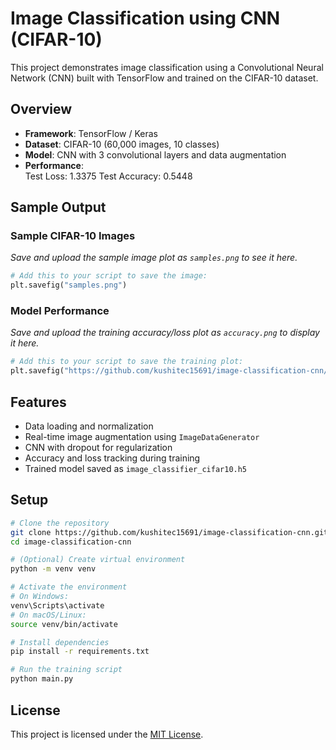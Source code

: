 # Image Classification using CNN (CIFAR-10)

This project demonstrates image classification using a Convolutional Neural Network (CNN) built with TensorFlow and trained on the CIFAR-10 dataset.

## Overview

- **Framework**: TensorFlow / Keras  
- **Dataset**: CIFAR-10 (60,000 images, 10 classes)  
- **Model**: CNN with 3 convolutional layers and data augmentation  
- **Performance**:  
 Test Loss: 1.3375
 Test Accuracy: 0.5448

## Sample Output

### Sample CIFAR-10 Images  
*Save and upload the sample image plot as `samples.png` to see it here.*

```python
# Add this to your script to save the image:
plt.savefig("samples.png")
```

### Model Performance  
*Save and upload the training accuracy/loss plot as `accuracy.png` to display it here.*

```python
# Add this to your script to save the training plot:
plt.savefig("https://github.com/kushitec15691/image-classification-cnn/blob/main/samples.png")
```

## Features

- Data loading and normalization  
- Real-time image augmentation using `ImageDataGenerator`  
- CNN with dropout for regularization  
- Accuracy and loss tracking during training  
- Trained model saved as `image_classifier_cifar10.h5`

## Setup

```bash
# Clone the repository
git clone https://github.com/kushitec15691/image-classification-cnn.git
cd image-classification-cnn

# (Optional) Create virtual environment
python -m venv venv

# Activate the environment
# On Windows:
venv\Scripts\activate
# On macOS/Linux:
source venv/bin/activate

# Install dependencies
pip install -r requirements.txt

# Run the training script
python main.py
```

## License

This project is licensed under the [MIT License](LICENSE).
